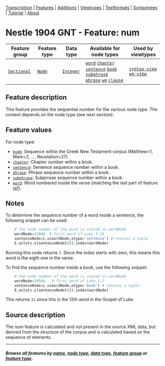 <a name="start"></a>
<div class="hidden-content">
<a href="../transcription.md">Transcription</a> | <a href="README.md#start">Features</a>  | <a href="../additions/README.md#start">Additions</a> | <a href="../viewtypes.md#start">Viewtypes</a>  | <a href="../textformats.md#start">Textformats</a> |  <a href="../syntaxtrees.md#start">Syntaxtrees</a> | <a href="../tutorial/README.md#start">Tutorial</a>  | <a href="../about.md#start">About</a>
</div>

# Nestle 1904 GNT - Feature: num

Feature group | Feature type | Data type | Available for node types | Used by viewtypes
---  | ---  | --- | --- | ---
[`Sectional`](featuresbygroup.md#sectional-features) | [`Node`](featuresbyfeaturetype.md#node-features) | [`Integer`](featuresbydatatype.md#integer-datatype)  | [`word`](featuresbynodetype.md#word-nodes) [`chapter`](featuresbynodetype.md#chapter-nodes) [`sentence`](featuresbynodetype.md#sentence-nodes) [`book`](featuresbynodetype.md#book-nodes) [`subphrase`](featuresbynodetype.md#subphrase-nodes) [`phrase`](featuresbynodetype.md#phrase-nodes) [`wg`](featuresbynodetype.md#wordgroup-nodes) [`clause`](featuresbynodetype.md#clause-nodes) | [`syntax-view`](../syntax-view.md#start) [`wg-view`](../wg-view.md#start)

## Feature description 

This feature provides the sequential number for the various node type. The context depends on the node type (see next section).

## Feature values

For node type:
  * [`book`](featuresbynodetype.md#book-nodes): Sequence within the Greek New Testament corpus (Matthew=1, Mark=2, ..., Revelation=27)
  * [`chapter`](featuresbynodetype.md#chapter-nodes): Chapter number within a book.
  * [`sentence`](featuresbynodetype.md#sentence-nodes): Sentence sequence number within a book.
  * [`phrase`](featuresbynodetype.md#phrase-nodes): Phrase sequence number within a book.
  * [`subphrase`](featuresbynodetype.md#subphrase-nodes): Subprrase sequence number within a book.
  * [`word`](featuresbynodetype.md#word-nodes): Word numbered inside the verse (matching the last part of feature [ref](ref.md)).

## Notes

To determine the sequence number of a word inside a sentence, the following snippet can be used: 

```python
    # the node number of the word is stored in wordNode
    wordNode=32048  # first word of Luke 3:24
    sentenceNode=L.u(wordNode,otype='sentence') # returns a tuple
    E.oslots.s(sentenceNode[0]).index(wordNode)
```
Running this code returns `7`. Since the index starts with zero, this means this word is the eigth one in the verse.

To find the sequence number inside a book, use the following snippet:

```python
    # the node number of the word is stored in wordNode
    wordNode=29588   # first word of Luke 1:2
    sentenceNode=L.u(wordNode,otype='book') # returns a tuple
    E.oslots.s(sentenceNode[0]).index(wordNode)
```
This returns `11` since this is the 12th word in the Gospel of Luke.

## Source description

The num feature is calculated and not present in the source XML data, but derived from the structure of the  corpus and is calculated based on the sequence of elements.

---
#### *Browse all features by [name](featuresbyname.md#start), [node type](featuresbynodetype.md#start), [data type](featuresbydatatype.md#start), [feature group](featuresbygroup.md#start) or [feature type](featuresbyfeaturetype.md#start).*

